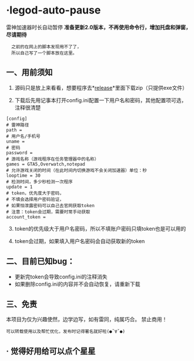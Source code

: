 # ·legod-auto-pause
雷神加速器时长自动暂停
**准备更新2.0版本，不再使用命令行，增加托盘和弹窗，尽请期待**

      之前的在网上的脚本发现用不了了，
      所以自己写了一个脚本放在这里。
## 一、用前须知

1. 源码只是放上来看看，想要程序去*[release](https://github.com/6yy66yy/legod-auto-pause/releases/tag/%E5%8F%91%E5%B8%83)*里面下载zip（只提供exe文件）

2. 下载后先用记事本打开config.ini配置一下用户名和密码，其他配置项可选，注释很清楚
```config
[config]
# 雷神路径
path = 
# 用户名/手机号
uname = 
# 密码
password = 
# 游戏名称（游戏程序在任务管理器中的名称）
games = GTA5,Overwatch,notepad
# 允许游戏关闭的时间（在此时间内切换游戏不会关闭加速器）单位：秒
looptime = 30
# 检测时间，多少秒检测一次程序
update = 1
# token，优先度大于密码，
# 不填会选择用户密码验证，
# 如果怕泄露密码可以自己去官网获取token
# 注意：token会过期，需要时常手动获取
account_token = 
```
3. token的优先级大于用户名密码，所以不填账户密码只填token也是可以用的

4. token会过期，如果填入用户名密码会自动获取新的token

## 二、目前已知bug：

+ 更新完token会导致config.ini的注释消失
+ 如果删除config.ini的内容并不会自动恢复，请重新下载

## 三、免责
本项目为仅为兴趣使然，边学边写，如有雷同，纯属巧合。
禁止商用！

    可以转载使用以及帮忙优化，发布时记得署名就好啦(●ˇ∀ˇ●)

## · 觉得好用给可以点个星星
